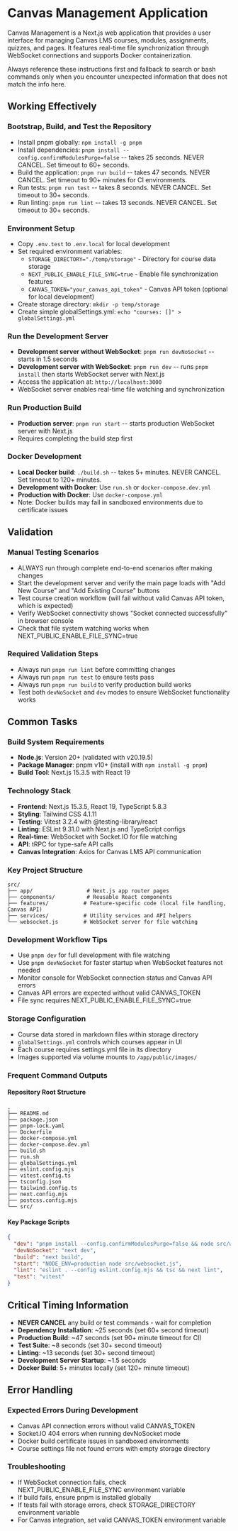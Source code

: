 # Canvas Management Application

Canvas Management is a Next.js web application that provides a user interface for managing Canvas LMS courses, modules, assignments, quizzes, and pages. It features real-time file synchronization through WebSocket connections and supports Docker containerization.

Always reference these instructions first and fallback to search or bash commands only when you encounter unexpected information that does not match the info here.

## Working Effectively

### Bootstrap, Build, and Test the Repository
- Install pnpm globally: `npm install -g pnpm`
- Install dependencies: `pnpm install --config.confirmModulesPurge=false` -- takes 25 seconds. NEVER CANCEL. Set timeout to 60+ seconds.
- Build the application: `pnpm run build` -- takes 47 seconds. NEVER CANCEL. Set timeout to 90+ minutes for CI environments.
- Run tests: `pnpm run test` -- takes 8 seconds. NEVER CANCEL. Set timeout to 30+ seconds.
- Run linting: `pnpm run lint` -- takes 13 seconds. NEVER CANCEL. Set timeout to 30+ seconds.

### Environment Setup
- Copy `.env.test` to `.env.local` for local development
- Set required environment variables:
  - `STORAGE_DIRECTORY="./temp/storage"` - Directory for course data storage
  - `NEXT_PUBLIC_ENABLE_FILE_SYNC=true` - Enable file synchronization features
  - `CANVAS_TOKEN="your_canvas_api_token"` - Canvas API token (optional for local development)
- Create storage directory: `mkdir -p temp/storage`
- Create simple globalSettings.yml: `echo "courses: []" > globalSettings.yml`

### Run the Development Server
- **Development server without WebSocket**: `pnpm run devNoSocket` -- starts in 1.5 seconds
- **Development server with WebSocket**: `pnpm run dev` -- runs `pnpm install` then starts WebSocket server with Next.js
- Access the application at: `http://localhost:3000`
- WebSocket server enables real-time file watching and synchronization

### Run Production Build
- **Production server**: `pnpm run start` -- starts production WebSocket server with Next.js
- Requires completing the build step first

### Docker Development
- **Local Docker build**: `./build.sh` -- takes 5+ minutes. NEVER CANCEL. Set timeout to 120+ minutes.
- **Development with Docker**: Use `run.sh` or `docker-compose.dev.yml`
- **Production with Docker**: Use `docker-compose.yml`
- Note: Docker builds may fail in sandboxed environments due to certificate issues

## Validation

### Manual Testing Scenarios
- ALWAYS run through complete end-to-end scenarios after making changes
- Start the development server and verify the main page loads with "Add New Course" and "Add Existing Course" buttons
- Test course creation workflow (will fail without valid Canvas API token, which is expected)
- Verify WebSocket connectivity shows "Socket connected successfully" in browser console
- Check that file system watching works when NEXT_PUBLIC_ENABLE_FILE_SYNC=true

### Required Validation Steps
- Always run `pnpm run lint` before committing changes
- Always run `pnpm run test` to ensure tests pass
- Always run `pnpm run build` to verify production build works
- Test both `devNoSocket` and `dev` modes to ensure WebSocket functionality works

## Common Tasks

### Build System Requirements
- **Node.js**: Version 20+ (validated with v20.19.5)
- **Package Manager**: pnpm v10+ (install with `npm install -g pnpm`)
- **Build Tool**: Next.js 15.3.5 with React 19

### Technology Stack
- **Frontend**: Next.js 15.3.5, React 19, TypeScript 5.8.3
- **Styling**: Tailwind CSS 4.1.11
- **Testing**: Vitest 3.2.4 with @testing-library/react
- **Linting**: ESLint 9.31.0 with Next.js and TypeScript configs
- **Real-time**: WebSocket with Socket.IO for file watching
- **API**: tRPC for type-safe API calls
- **Canvas Integration**: Axios for Canvas LMS API communication

### Key Project Structure
```
src/
├── app/                 # Next.js app router pages
├── components/          # Reusable React components
├── features/           # Feature-specific code (local file handling, Canvas API)
├── services/           # Utility services and API helpers
└── websocket.js        # WebSocket server for file watching
```

### Development Workflow Tips
- Use `pnpm dev` for full development with file watching
- Use `pnpm devNoSocket` for faster startup when WebSocket features not needed
- Monitor console for WebSocket connection status and Canvas API errors
- Canvas API errors are expected without valid CANVAS_TOKEN
- File sync requires NEXT_PUBLIC_ENABLE_FILE_SYNC=true

### Storage Configuration
- Course data stored in markdown files within storage directory
- `globalSettings.yml` controls which courses appear in UI
- Each course requires settings.yml file in its directory
- Images supported via volume mounts to `/app/public/images/`

### Frequent Command Outputs

#### Repository Root Structure
```
.
├── README.md
├── package.json
├── pnpm-lock.yaml
├── Dockerfile
├── docker-compose.yml
├── docker-compose.dev.yml
├── build.sh
├── run.sh
├── globalSettings.yml
├── eslint.config.mjs
├── vitest.config.ts
├── tsconfig.json
├── tailwind.config.ts
├── next.config.mjs
├── postcss.config.mjs
└── src/
```

#### Key Package Scripts
```json
{
  "dev": "pnpm install --config.confirmModulesPurge=false && node src/websocket.js",
  "devNoSocket": "next dev",
  "build": "next build",
  "start": "NODE_ENV=production node src/websocket.js",
  "lint": "eslint . --config eslint.config.mjs && tsc && next lint",
  "test": "vitest"
}
```

## Critical Timing Information

- **NEVER CANCEL** any build or test commands - wait for completion
- **Dependency Installation**: ~25 seconds (set 60+ second timeout)
- **Production Build**: ~47 seconds (set 90+ minute timeout for CI)
- **Test Suite**: ~8 seconds (set 30+ second timeout)
- **Linting**: ~13 seconds (set 30+ second timeout)
- **Development Server Startup**: ~1.5 seconds
- **Docker Build**: 5+ minutes locally (set 120+ minute timeout)

## Error Handling

### Expected Errors During Development
- Canvas API connection errors without valid CANVAS_TOKEN
- Socket.IO 404 errors when running devNoSocket mode
- Docker build certificate issues in sandboxed environments
- Course settings file not found errors with empty storage directory

### Troubleshooting
- If WebSocket connection fails, check NEXT_PUBLIC_ENABLE_FILE_SYNC environment variable
- If build fails, ensure pnpm is installed globally
- If tests fail with storage errors, check STORAGE_DIRECTORY environment variable
- For Canvas integration, set valid CANVAS_TOKEN environment variable